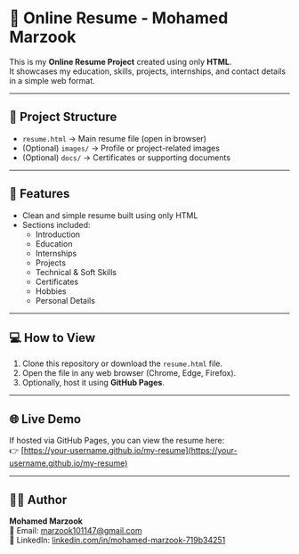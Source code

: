 # 📝 Online Resume - Mohamed Marzook

This is my **Online Resume Project** created using only **HTML**.  
It showcases my education, skills, projects, internships, and contact details in a simple web format.  

---

## 📂 Project Structure
- `resume.html` → Main resume file (open in browser)
- (Optional) `images/` → Profile or project-related images
- (Optional) `docs/` → Certificates or supporting documents

---

## 🚀 Features
- Clean and simple resume built using only HTML
- Sections included:
  - Introduction
  - Education
  - Internships
  - Projects
  - Technical & Soft Skills
  - Certificates
  - Hobbies
  - Personal Details

---

## 💻 How to View
1. Clone this repository or download the `resume.html` file.
2. Open the file in any web browser (Chrome, Edge, Firefox).
3. Optionally, host it using **GitHub Pages**.

---

## 🌐 Live Demo
If hosted via GitHub Pages, you can view the resume here:  
👉 [https://your-username.github.io/my-resume](https://your-username.github.io/my-resume)

---

## 👨‍💻 Author
**Mohamed Marzook**  
📧 Email: [marzook101147@gmail.com](mailto:marzook101147@gmail.com)  
🔗 LinkedIn: [linkedin.com/in/mohamed-marzook-719b34251](https://www.linkedin.com/in/mohamed-marzook-719b34251)  
